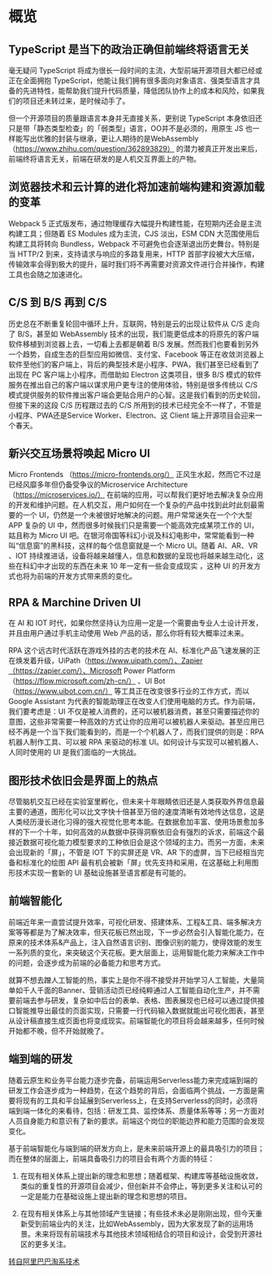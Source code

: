 # 概览

## TypeScript 是当下的政治正确但前端终将语言无关
毫无疑问 TypeScript 将成为很长一段时间的主流，大型前端开源项目大都已经或正在全面拥抱 TypeScript，他能让我们拥有很多面向对象语言、强类型语言才具备的先进特性，能帮助我们提升代码质量，降低团队协作上的成本和风险，如果我们的项目还未转过来，是时候动手了。

但一个开源项目的质量跟语言本身并无直接关系，更别说 TypeScript 本身依旧还只是带「静态类型检查」的「弱类型」语言，OO并不是必须的，用原生 JS 也一样能写出优雅的封装与继承，更让人期待的是WebAssembly（https://www.zhihu.com/question/362893829） 的潜力被真正开发出来后，前端终将语言无关，前端在研发的是人机交互界面上的产物。

## 浏览器技术和云计算的进化将加速前端构建和资源加载的变革 
Webpack 5 正式版发布，通过物理缓存大幅提升构建性能，在短期内还会是主流构建工具；但随着 ES Modules 成为主流，CJS 淡出，ESM CDN 大范围使用后构建工具将转向 Bundless，Webpack 不可避免也会逐渐退出历史舞台。特别是当 HTTP/2 到来，支持请求与响应的多路复用来，HTTP 首部字段被大大压缩，传输效率会得到极大的提升，届时我们将不再需要对资源文件进行合并操作，构建工具也会随之加速进化。

## C/S 到 B/S 再到 C/S
历史总在不断重复轮回中循环上升，互联网，特别是云的出现让软件从 C/S 走向了 B/S，甚至如 WebAssembly 技术的出现，我们能更低成本的将原先的客户端软件移植到浏览器上去，一切看上去都是朝着 B/S 发展。然而我们也要看到另外一个趋势，自成生态的巨型应用如微信、支付宝、Facebook 等正在收敛浏览器上软件至他们的客户端上，背后的典型技术是小程序、PWA，我们甚至已经看到了出现在 PC 客户端上小程序。而借助如 Electron 这类项目，很多 B/S 模式的软件服务在推出自己的客户端以谋求用户更专注的使用体验，特别是很多传统以 C/S 模式提供服务的软件推出客户端会更贴合用户的心智。这是我们看到的历史轮回，但接下来的这段 C/S 历程跟过去的 C/S 所用到的技术已经完全不一样了，不管是小程序、PWA还是Service Worker、Electron、这 Client 端上开源项目会迎来一个春天。

## 新兴交互场景将唤起 Micro UI
Micro Frontends （https://micro-frontends.org/） 正风生水起，然而它不过是已经风靡多年但仍备受争议的Microservice Architecture（https://microservices.io/） 在前端的应用，可以帮我们更好地去解决复杂应用的开发和维护问题。在人机交互，用户如何在一个复杂的产品中找到此时此刻最需要的一个 UI，仍然是一个未被很好地解决的问题。用户常常迷失在一个个大型 APP 复杂的 UI 中，然而很多时候我们只是需要一个能高效完成某项工作的 UI，姑且称为 Micro UI 吧。在银河帝国等科幻小说及科幻电影中，常常能看到一种叫“信息窗”的黑科技，这样的每个信息窗就是一个 Micro UI。随着 AI、AR、VR 、IOT 持续推进话，设备将越来越懂人，信息和数据的呈现也将越来越生动化，这些在科幻中才出现的东西在未来 10 年一定有一些会变成现实 ，这种 UI 的开发方式也将为前端的开发方式带来质的变化。

## RPA & Marchine Driven UI
在 AI 和 IOT 时代，如果你然坚持认为应用一定是一个需要由专业人士设计开发，并且由用户通过手机主动使用 Web 产品的话，那么你将有较大概率过未来。

RPA 这个远古时代活跃在游戏外挂的古老的技术在 AI、标准化产品飞速发展的正在焕发着升级，UiPath（https://www.uipath.com/）、Zapier（https://zapier.com/）、Microsoft Power Platform（https://flow.microsoft.com/zh-cn/） 、UI Bot（https://www.uibot.com.cn/） 等工具正在改变很多行业的工作方式，而以 Google Assistant 为代表的智能助理正在改变人们使用电脑的方式。作为前端，我们要考虑是：UI 不仅是被人消费的，还可以被机器消费，甚至只需要描述你的意图，这些非常需要一种高效的方式让你的应用可以被机器人来驱动。甚至应用已经不再是一个当下我们能看到的，而是一个个机器人了，而我们提供的则是：RPA 机器人制作工具、可以被 RPA 来驱动的标准 UI。如何设计与实现可以被机器人、人同时使用的 UI 是我们面临的一大挑战。

## 图形技术依旧会是界面上的热点

尽管脑机交互已经在实验室里孵化，但未来十年眼睛依旧还是人类获取外界信息最主要的通道，图形化可以比文字快十倍甚至万倍的速度清晰有效地传达信息，这是人类经历漫长进化习得的强大视觉化思考本能。在数据愈加丰富、使用场景愈加多样的下一个十年，如何高效的从数据中获得洞察依旧会有强烈的诉求，前端这个最接近数据可视化能力模型要求的工种依旧会是这个领域的主力。而另一方面，未来会出现新的「屏」，不管是 IOT 下的实屏还是 VR、AR 下的虚屏，当下已经相当完备和标准化的绘图 API 最有机会被新「屏」优先支持和采用，在这基础上利用图形技术实现一套新的 UI 基础设施甚至语言都是有可能的。

## 前端智能化

前端近年来一直尝试提升效率，可视化研发、搭建体系、工程&工具、端多解决方案等等都是为了解决效率，但天花板已然出现，下一步必然会引入智能化能力，在原来的技术体系&产品上，注入自然语言识别、图像识别的能力，使得效能的发生一系列质的变化，来突破这个天花板。更大层面上，运用智能化能力来解决工作中的问题，会逐步成为前端的必备能力和思考方式。

就算不想去蹭人工智能的热，事实上是你不得不接受并开始学习人工智能，大量简单如千人千面的Banner、营销活动页已经纯粹通过人工智能自动化生产，并不需要前端去参与研发，复杂如中后台的表单、表格、图表展现也已经可以通过提供接口智能推导出最佳的页面实现，只需要一行代码输入数据就能出可视化图表，甚至从设计稿直接生成页面也将变成现实。前端智能化的项目将会越来越多，任何时候开始都不晚，但不开始就晚了。

## 端到端的研发

随着云原生和业务平台能力逐步完备，前端运用Serverless能力来完成端到端的研发工作会逐步成为一种趋势，在这个趋势的背后，会面临两个挑战，一方面是需要将现有的工具和平台延展到Serverless上，在支持Serverless的同时，必须将端到端一体化的来看待，包括：研发工具、监控体系、质量体系等等；另一方面对人员自身能力和意识有了新的要求。前端这个岗位的职能边界和能力范围的会发现变化。

基于前端智能化与端到端的研发方向上，是未来前端开源上的最具吸引力的项目；而在整体的层面上，前端具备吸引力的项目会有两个方面的特征：

1. 在现有相关体系上提出新的理念和思想；随着框架、构建库等基础设施收敛，类似的重复性的开源项目会减少，但创新并不会停止，等到更多关注和认可的一定是能力在基础设施上提出新的理念和思想的项目。

2. 在现有相关体系上与其他领域产生链接；有些技术未必是刚刚出现，但今天重新受到前端业内的关注，比如WebAssembly，因为大家发现了新的运用场景。未来将现有前端技术与其他技术领域相结合的项目和设计，会受到开源社区的更多关注。

[转自阿里巴巴淘系技术](https://www.zhihu.com/question/376613288/answer/1342152495)